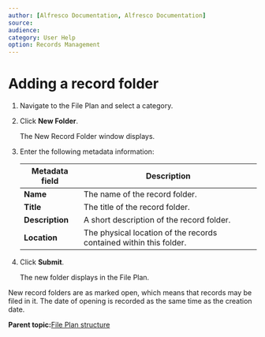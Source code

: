 ```yaml
---
author: [Alfresco Documentation, Alfresco Documentation]
source: 
audience: 
category: User Help
option: Records Management
---
```


# Adding a record folder

1.  Navigate to the File Plan and select a category.

2.  Click **New Folder**.

    The New Record Folder window displays.

3.  Enter the following metadata information:

    |**Metadata field**|Description|
    |------------------|-----------|
    |**Name**|The name of the record folder.|
    |**Title**|The title of the record folder.|
    |**Description**|A short description of the record folder.|
    |**Location**|The physical location of the records contained within this folder.|

4.  Click **Submit**.

    The new folder displays in the File Plan.


New record folders are as marked open, which means that records may be filed in it. The date of opening is recorded as the same time as the creation date.

**Parent topic:**[File Plan structure](../concepts/rm-fileplanstruct-create.md)

